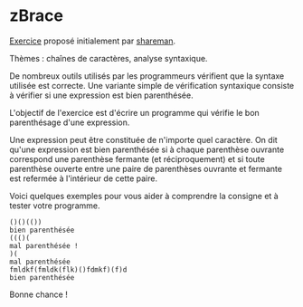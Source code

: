 # zBrace

[Exercice](https://openclassrooms.com/forum/sujet/exercices-pour-debutants-en-c-16443?page=27#message-3793928) proposé initialement par [shareman](https://openclassrooms.com/fr/membres/shareman-91745).

Thèmes : chaînes de caractères, analyse syntaxique.

De nombreux outils utilisés par les programmeurs vérifient que la syntaxe utilisée est correcte. Une variante simple de vérification syntaxique consiste à vérifier si une expression est bien parenthésée.

L'objectif de l'exercice est d'écrire un programme qui vérifie le bon parenthésage d'une expression.

Une expression peut être constituée de n'importe quel caractère. On dit qu'une expression est bien parenthésée si à chaque parenthèse ouvrante correspond une parenthèse fermante (et réciproquement) et si toute parenthèse ouverte entre une paire de parenthèses ouvrante et fermante est refermée à l'intérieur de cette paire.

Voici quelques exemples pour vous aider à comprendre la consigne et à tester votre programme.

```
()()(())
bien parenthésée
((()(
mal parenthésée !
)(
mal parenthésée
fmldkf(fmldk(flk)()fdmkf)(f)d
bien parenthésée
```

Bonne chance !
